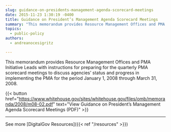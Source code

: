 ```yaml
---
slug: guidance-on-presidents-management-agenda-scorecard-meetings
date: 2015-11-23 1:30:19 -0400
title: Guidance on President’s Management Agenda Scorecard Meetings
summary: "This memorandum provides Resource Management Offices and PMA Initiative Leads with instructions for preparing for the quarterly PMA scorecard meetings to discuss agencies&rsquo; status and progress in implementing the PMA for the period January 1, 2008 through March 31, 2008."
topics:
  - public-policy
authors:
  - andreanocesigritz

---
```


This memorandum provides Resource Management Offices and PMA Initiative Leads with instructions for preparing for the quarterly PMA scorecard meetings to discuss agencies’ status and progress in implementing the PMA for the period January 1, 2008 through March 31, 2008.

{{< button href="https://www.whitehouse.gov/sites/whitehouse.gov/files/omb/memoranda/2008/m08-02.pdf" text="View Guidance on President’s Management Agenda Scorecard Meetings (PDF)" >}}

---

See more [DigitalGov Resources]({{< ref "/resources" >}})
